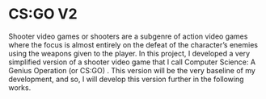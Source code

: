 # CS:GO V2

Shooter video games or shooters are a subgenre of action video games where the focus
is almost entirely on the defeat of the character’s enemies using the weapons given to
the player. In this project, I developed a very simplified version of a shooter
video game that I call Computer Science: A Genius Operation (or CS:GO) .
This version will be the very baseline of my development, and so, I will
develop this version further in the following works.
